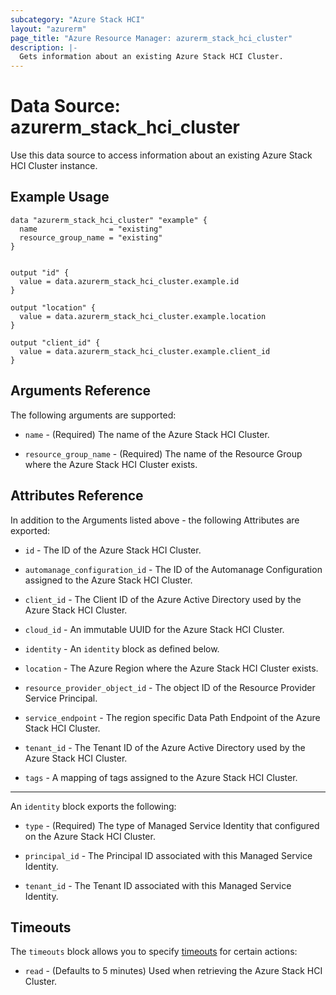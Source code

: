 ```yaml
---
subcategory: "Azure Stack HCI"
layout: "azurerm"
page_title: "Azure Resource Manager: azurerm_stack_hci_cluster"
description: |-
  Gets information about an existing Azure Stack HCI Cluster.
---
```


# Data Source: azurerm_stack_hci_cluster

Use this data source to access information about an existing Azure Stack HCI Cluster instance.

## Example Usage

```hcl
data "azurerm_stack_hci_cluster" "example" {
  name                = "existing"
  resource_group_name = "existing"
}


output "id" {
  value = data.azurerm_stack_hci_cluster.example.id
}

output "location" {
  value = data.azurerm_stack_hci_cluster.example.location
}

output "client_id" {
  value = data.azurerm_stack_hci_cluster.example.client_id
}

```

## Arguments Reference

The following arguments are supported:

* `name` - (Required) The name of the Azure Stack HCI Cluster.

* `resource_group_name` - (Required) The name of the Resource Group where the Azure Stack HCI Cluster exists.

## Attributes Reference

In addition to the Arguments listed above - the following Attributes are exported:

* `id` - The ID of the Azure Stack HCI Cluster.

* `automanage_configuration_id` - The ID of the Automanage Configuration assigned to the Azure Stack HCI Cluster.

* `client_id` - The Client ID of the Azure Active Directory used by the Azure Stack HCI Cluster.

* `cloud_id` - An immutable UUID for the Azure Stack HCI Cluster.

* `identity` - An `identity` block as defined below.

* `location` - The Azure Region where the Azure Stack HCI Cluster exists.

* `resource_provider_object_id` - The object ID of the Resource Provider Service Principal.

* `service_endpoint` - The region specific Data Path Endpoint of the Azure Stack HCI Cluster.

* `tenant_id` - The Tenant ID of the Azure Active Directory used by the Azure Stack HCI Cluster.

* `tags` - A mapping of tags assigned to the Azure Stack HCI Cluster.

---

An `identity` block exports the following:

* `type` - (Required) The type of Managed Service Identity that configured on the Azure Stack HCI Cluster.

* `principal_id` - The Principal ID associated with this Managed Service Identity.

* `tenant_id` - The Tenant ID associated with this Managed Service Identity.

## Timeouts

The `timeouts` block allows you to specify [timeouts](https://www.terraform.io/language/resources/syntax#operation-timeouts) for certain actions:

* `read` - (Defaults to 5 minutes) Used when retrieving the Azure Stack HCI Cluster.
